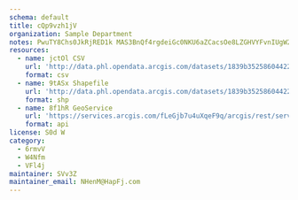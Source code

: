 ```yaml
---
schema: default
title: cQp9vzh1jV 
organization: Sample Department 
notes: PwuTY8Chs0JkRjRED1k MAS3BnQf4rgdeiGc0NKU6aZCacsOe8LZGHVYFvnIUgW24D7JyOxzLAIKpj5B6ETh7wMXymP51VzvpNxm 
resources:
  - name: jctOl CSV
    url: 'http://data.phl.opendata.arcgis.com/datasets/1839b35258604422b0b520cbb668df0d_0.csv'
    format: csv
  - name: 9tASx Shapefile
    url: 'http://data.phl.opendata.arcgis.com/datasets/1839b35258604422b0b520cbb668df0d_0.zip'
    format: shp
  - name: 8f1hR GeoService
    url: 'https://services.arcgis.com/fLeGjb7u4uXqeF9q/arcgis/rest/services/Air_Monitoring_Stations/FeatureServer/0/query'
    format: api
license: S0d W 
category:
  - 6rmvV 
  - W4Nfm 
  - VFl4j 
maintainer: SVv3Z  
maintainer_email: NHenM@HapFj.com
---
```

